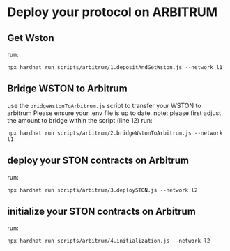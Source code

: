 # Deploy your protocol on ARBITRUM

## Get Wston

run:
```
npx hardhat run scripts/arbitrum/1.depositAndGetWston.js --network l1
```

## Bridge WSTON to Arbitrum

use the `bridgeWstonToArbitrum.js` script to transfer your WSTON to arbitrum
Please ensure your .env file is up to date.
note: please first adjust the amount to bridge within the script (line 12)
run:

```
npx hardhat run scripts/arbitrum/2.bridgeWstonToArbitrum.js --network l1
```


## deploy your STON contracts on Arbitrum

run:
```
npx hardhat run scripts/arbitrum/3.deploySTON.js --network l2
```

## initialize your STON contracts on Arbitrum

run:
```
npx hardhat run scripts/arbitrum/4.initialization.js --network l2
```